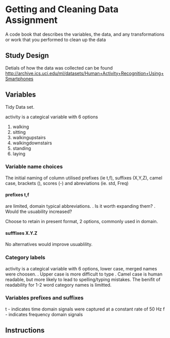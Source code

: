 Getting and Cleaning Data Assignment
====

A code book that describes the variables, the data, and any transformations or work that you performed to clean up the data

## Study Design
Detials of how the data was collected can be found 
http://archive.ics.uci.edu/ml/datasets/Human+Activity+Recognition+Using+Smartphones

## Variables

Tidy Data set.


activity is a categical variable with 6 options
1. walking
2. sitting
3. walkingupstairs
4. walkingdownstairs
5. standing
6. laying

### Variable name choices

The initial naming of column utilised prefixes (ie t,f), suffixes (X,Y,Z), camel case, brackets (), scores (-) and abreviations (ie. std, Freq)

#### prefixes  t,f 
are limited, domain typical abbreviations. 
 . Is it worth expanding them?
 . Would the usuability increased?
 
Choose to retain in present format, 2 options, commonly used in domain.  

#### sufffixes X.Y.Z 
No alternatives would improve usuablility.


### Category labels
activity is a categical variable with 6 options, lower case, merged names were choosen.
. Upper case is more difficult to type
. Camel case is human readable, but more likely to lead to spelling/typing mistakes. The benifit of readability for 1-2 word category names is limitted.


### Variables prefixes and suffixes
t - indicates time domain signals were captured at a constant rate of 50 Hz
f - indicates frequency domain signals

## Instructions
